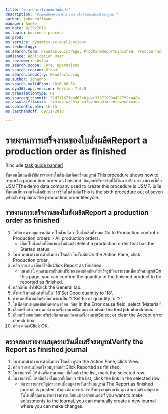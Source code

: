 ```yaml
--- 
title: "รายงานการเสร็จงานของใบสั่งผลิต"
description: "ขั้นตอนนี้แสดงถึงวิธีการรายงานใบสั่งผลิตเมื่อเสร็จสมบูรณ์ "
author: johanhoffmann
manager: AnnBe
ms.date: 8/29/2018
ms.topic: business-process
ms.prod: 
ms.service: dynamics-ax-applications
ms.technology: 
ms.search.form: ProdTableListPage, ProdParmReportFinished, ProdJournalTransProd
audience: Application User
ms.reviewer: shylaw
ms.search.scope: Core, Operations
ms.search.region: Global
ms.search.industry: Manufacturing
ms.author: johanho
ms.search.validFrom: 2016-06-30
ms.dyn365.ops.version: Version 7.0.0
ms.translationtype: HT
ms.sourcegitcommit: 32d71167fdad65cb1dec37671999a497759ca484
ms.openlocfilehash: 3ad1027eccd543adf883890d343705b928daa405
ms.contentlocale: th-th
ms.lasthandoff: 09/11/2018

---
```

# <a name="report-a-production-order-as-finished"></a><span data-ttu-id="50106-103">รายงานการเสร็จงานของใบสั่งผลิต</span><span class="sxs-lookup"><span data-stu-id="50106-103">Report a production order as finished</span></span>

[!include [task guide banner](../../includes/task-guide-banner.md)]

<span data-ttu-id="50106-104">ขั้นตอนนี้แสดงถึงวิธีการรายงานใบสั่งผลิตเมื่อเสร็จสมบูรณ์ </span><span class="sxs-lookup"><span data-stu-id="50106-104">This procedure shows how to report a production order as finished.</span></span> <span data-ttu-id="50106-105">ข้อมูลบริษัทสาธิตที่ใช้ในการสร้างกระบวนงานนี้คือ USMF</span><span class="sxs-lookup"><span data-stu-id="50106-105">The demo data company used to create this procedure is USMF.</span></span> <span data-ttu-id="50106-106">นี่เป็นขั้นตอนที่หกจากเจ็ดซึ่งอธิบายวงจรชีวิตใบสั่งผลิต</span><span class="sxs-lookup"><span data-stu-id="50106-106">This is the sixth procedure out of seven which explains the production order lifecycle.</span></span>


## <a name="report-a-production-order-as-finished"></a><span data-ttu-id="50106-107">รายงานการเสร็จงานของใบสั่งผลิต</span><span class="sxs-lookup"><span data-stu-id="50106-107">Report a production order as finished</span></span>
1. <span data-ttu-id="50106-108">ไปที่การควบคุมการผลิต > ใบสั่งผลิต > ใบสั่งผลิตทั้งหมด </span><span class="sxs-lookup"><span data-stu-id="50106-108">Go to Production control > Production orders > All production orders.</span></span>
    * <span data-ttu-id="50106-109">เลือกใบสั่งผลิตที่มีสถานะเริ่มต้นแล้ว</span><span class="sxs-lookup"><span data-stu-id="50106-109">Select a production order that has the Started status.</span></span>  
2. <span data-ttu-id="50106-110">ในบานหน้าต่างการดำเนินการ ให้คลิก ใบสั่งผลิต</span><span class="sxs-lookup"><span data-stu-id="50106-110">On the Action Pane, click Production order.</span></span>
3. <span data-ttu-id="50106-111">คลิก รายงาน เมื่อเสร็จสิ้น</span><span class="sxs-lookup"><span data-stu-id="50106-111">Click Report as finished.</span></span>
    * <span data-ttu-id="50106-112">บนหน้านี้ คุณสามารถยืนยันปริมาณของผลิตภัณฑ์สำเร็จรูปที่จะรายงานเมื่อเสร็จสมบูรณ์</span><span class="sxs-lookup"><span data-stu-id="50106-112">On this page, you can confirm the quantity of the finished product to be reported as finished.</span></span>  
4. <span data-ttu-id="50106-113">คลิกแท็บ ทั่วไป</span><span class="sxs-lookup"><span data-stu-id="50106-113">Click the General tab.</span></span>
5. <span data-ttu-id="50106-114">ตั้งค่าปริมาณสินค้าที่ดีเป็น '18'</span><span class="sxs-lookup"><span data-stu-id="50106-114">Set Good quantity to '18'.</span></span>
6. <span data-ttu-id="50106-115">กำหนดปริมาณสินค้าที่บกพร่องเป็น '2'</span><span class="sxs-lookup"><span data-stu-id="50106-115">Set Error quantity to '2'.</span></span>
7. <span data-ttu-id="50106-116">ในฟิลด์สาเหตุของข้อผิดพลาด เลือก 'วัสดุ'</span><span class="sxs-lookup"><span data-stu-id="50106-116">In the Error cause field, select 'Material'.</span></span>
8. <span data-ttu-id="50106-117">เลือกหรือล้างจบงานกล่องกาเครื่องหมาย</span><span class="sxs-lookup"><span data-stu-id="50106-117">Select or clear the End job check box.</span></span>
9. <span data-ttu-id="50106-118">เลือกหรือยกเลิกยอมรับข้อผิดพลาดกล่องกาเครื่องหมาย</span><span class="sxs-lookup"><span data-stu-id="50106-118">Select or clear the Accept error check box.</span></span>
10. <span data-ttu-id="50106-119">คลิก ตกลง</span><span class="sxs-lookup"><span data-stu-id="50106-119">Click OK.</span></span>

## <a name="verify-the-report-as-finished-journal"></a><span data-ttu-id="50106-120">ตรวจสอบรายงานสมุดรายวันเมื่อเสร็จสมบูรณ์</span><span class="sxs-lookup"><span data-stu-id="50106-120">Verify the Report as finished journal</span></span>
1. <span data-ttu-id="50106-121">ในบานหน้าต่างการดำเนินการ ให้คลิก ดู</span><span class="sxs-lookup"><span data-stu-id="50106-121">On the Action Pane, click View.</span></span>
2. <span data-ttu-id="50106-122">คลิก รายงานเมื่อเสร็จสมบูรณ์แล้ว</span><span class="sxs-lookup"><span data-stu-id="50106-122">Click Reported as finished.</span></span>
3. <span data-ttu-id="50106-123">ในรายการนี้ ให้ทำเครื่องหมายแถวที่เลือก</span><span class="sxs-lookup"><span data-stu-id="50106-123">In the list, mark the selected row.</span></span>
4. <span data-ttu-id="50106-124">ในรายการนี้ ให้คลิกลิงค์ในแถวที่เลือก</span><span class="sxs-lookup"><span data-stu-id="50106-124">In the list, click the link in the selected row.</span></span>
    * <span data-ttu-id="50106-125">มีการงรายการบัญชีรายงานเมื่อสมุดรายวันเสร็จสมบูรณ์ </span><span class="sxs-lookup"><span data-stu-id="50106-125">The Report as finished journal is posted.</span></span> <span data-ttu-id="50106-126">ถ้าคุณต้องการทำการปรับปรุงสมุดรายวัน คุณสามารถสร้างสมุดรายวันใหม่ที่คุณสามารถสร้างการเปลี่ยนแปลงด้วยตนเอง</span><span class="sxs-lookup"><span data-stu-id="50106-126">If you want to make adjustments to the journal, you can manually create  a new journal where you can make changes.</span></span>  


